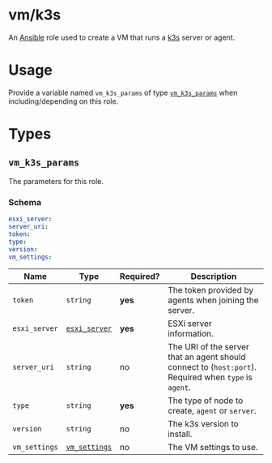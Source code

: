 # vm/k3s

An [Ansible](https://www.ansible.com) role used to create a VM that runs a [k3s](https://k3s.io) server or agent.

# Usage

Provide a variable named `vm_k3s_params` of type [`vm_k3s_params`](#vm_k3s_params) when including/depending on this
role.

# Types

## `vm_k3s_params`

The parameters for this role.

### Schema

```yaml
esxi_server:
server_uri:
token:
type:
version:
vm_settings:
```

| Name             | Type                                                 | Required? | Description                                                                                            |
|------------------|------------------------------------------------------|-----------|--------------------------------------------------------------------------------------------------------|
| `token` | `string`                                             | **yes**   | The token provided by agents when joining the server.                                         |
| `esxi_server`    | [`esxi_server`](../../esxi/vm/README.md#esxi_server) | **yes**   | ESXi server information.                                                                               |
| `server_uri`     | `string`                                             | no        | The URI of the server that an agent should connect to (`host:port`).  Required when `type` is `agent`. |
| `type`           | `string`                                             | **yes**   | The type of node to create, `agent` or `server`.                                                       |
| `version`        | `string`                                             | no        | The k3s version to install.                                                                            |
| `vm_settings`    | [`vm_settings`](../../esxi/vm/README.md#vm_settings) | no        | The VM settings to use.                                                                                |
